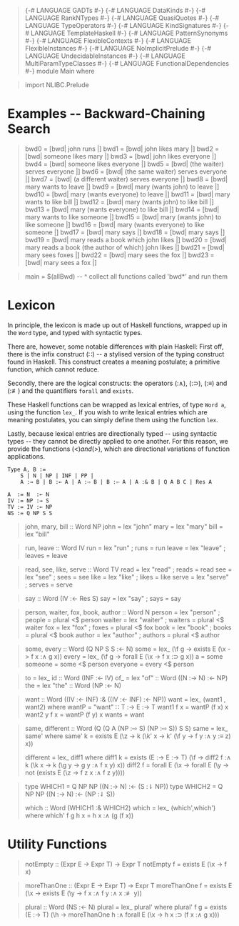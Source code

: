 > {-# LANGUAGE GADTs                  #-}
> {-# LANGUAGE DataKinds              #-}
> {-# LANGUAGE RankNTypes             #-}
> {-# LANGUAGE QuasiQuotes            #-}
> {-# LANGUAGE TypeOperators          #-}
> {-# LANGUAGE KindSignatures         #-}
> {-# LANGUAGE TemplateHaskell        #-}
> {-# LANGUAGE PatternSynonyms        #-}
> {-# LANGUAGE FlexibleContexts       #-}
> {-# LANGUAGE FlexibleInstances      #-}
> {-# LANGUAGE NoImplicitPrelude      #-}
> {-# LANGUAGE UndecidableInstances   #-}
> {-# LANGUAGE MultiParamTypeClasses  #-}
> {-# LANGUAGE FunctionalDependencies #-}
> module Main where

> import NLIBC.Prelude

Examples -- Backward-Chaining Search
====================================

> bwd0  = [bwd| john runs |]
> bwd1  = [bwd| john    likes mary     |]
> bwd2  = [bwd| someone likes mary     |]
> bwd3  = [bwd| john    likes everyone |]
> bwd4  = [bwd| someone likes everyone |]
> bwd5  = [bwd| (the           waiter) serves everyone |]
> bwd6  = [bwd| (the same      waiter) serves everyone |]
> bwd7  = [bwd| (a   different waiter) serves everyone |]
> bwd8  = [bwd| mary  wants           to leave |]
> bwd9  = [bwd| mary (wants john)     to leave |]
> bwd10 = [bwd| mary (wants everyone) to leave |]
> bwd11 = [bwd| mary  wants           to like bill |]
> bwd12 = [bwd| mary (wants john)     to like bill |]
> bwd13 = [bwd| mary (wants everyone) to like bill |]
> bwd14 = [bwd| mary  wants           to like someone |]
> bwd15 = [bwd| mary (wants john)     to like someone |]
> bwd16 = [bwd| mary (wants everyone) to like someone |]
> bwd17 = [bwd| mary says <john     likes bill> |]
> bwd18 = [bwd| mary says <everyone likes bill> |]
> bwd19 = [bwd| mary reads a book                which  john likes |]
> bwd20 = [bwd| mary reads a book (the author of which) john likes |]
> bwd21 = [bwd| mary sees foxes   |]
> bwd22 = [bwd| mary sees the fox |]
> bwd23 = [bwd| mary sees a   fox |]


> main = $(allBwd) -- ^ collect all functions called 'bwd*' and run them


Lexicon
=======

In principle, the lexicon is made up out of Haskell functions,
wrapped up in the `Word` type, and typed with syntactic types.

There are, however, some notable differences with plain Haskell:
First off, there is the infix construct (∷) -- a stylised version
of the typing construct found in Haskell. This construct creates a
meaning postulate; a primitive function, which cannot reduce.

Secondly, there are the logical constructs: the operators (:∧),
(:⊃), (:≡) and (:≢) and the quantifiers `forall` and `exists`.

These Haskell functions can be wrapped as lexical entries, of type
`Word a`, using the function `lex_`. If you wish to write lexical
entries which are meaning postulates, you can simply define them
using the function `lex`.

Lastly, because lexical entries are directionally typed -- using
syntactic types -- they cannot be directly applied to one another.
For this reason, we provide the functions (<$) and ($>), which are
directional variations of function applications.

    Type A, B :=
        S | N | NP | INF | PP |
        A :→ B | B :← A | A :⇨ B | B :⇦ A | A :& B | Q A B C | Res A

    A  := N  :← N
    IV := NP :→ S
    TV := IV :← NP
    NS := Q NP S S

> john, mary, bill :: Word NP
> john      = lex "john"
> mary      = lex "mary"
> bill      = lex "bill"

> run, leave :: Word IV
> run       = lex "run"    ; runs   = run
> leave     = lex "leave"  ; leaves = leave

> read, see, like, serve :: Word TV
> read      = lex "read"   ; reads  = read
> see       = lex "see"    ; sees   = see
> like      = lex "like"   ; likes  = like
> serve     = lex "serve"  ; serves = serve

> say :: Word (IV :← Res S)
> say       = lex "say"    ; says   = say

> person, waiter, fox, book, author :: Word N
> person    = lex "person" ; people  = plural <$ person
> waiter    = lex "waiter" ; waiters = plural <$ waiter
> fox       = lex "fox"    ; foxes   = plural <$ fox
> book      = lex "book"   ; books   = plural <$ book
> author    = lex "author" ; authors = plural <$ author

> some, every :: Word (Q NP S S :← N)
> some      = lex_ (\f g -> exists E (\x -> f x :∧ g x))
> every     = lex_ (\f g -> forall E (\x -> f x :⊃ g x))
> a         = some
> someone   = some  <$ person
> everyone  = every <$ person

> to        = lex_ id    :: Word (INF :← IV)
> of_       = lex  "of"  :: Word ((N :→ N) :← NP)
> the       = lex  "the" :: Word (NP :← N)

> want     :: Word ((IV :← INF) :& ((IV :← INF) :← NP))
> want      = lex_ (want1 , want2)
>   where
>   wantP       = "want" ∷ T :-> E :-> T
>   want1   f x = wantP (f x) x
>   want2 y f x = wantP (f y) x
> wants     = want

> same, different :: Word (Q (Q A (NP :⇨ S) (NP :⇨ S)) S S)
> same      = lex_ same'
>   where
>   same' k = exists E (\z -> k (\k' x -> k' (\f y -> f y :∧ y :≡ z) x))
>
> different = lex_ diff1
>   where
>   diff1 k = exists (E :-> E :-> T) (\f -> diff2 f :∧ k (\k x -> k (\g y -> g y :∧ f x y) x))
>   diff2 f = forall E (\x -> forall E (\y -> not (exists E (\z -> f z x :∧ f z y))))

> type WHICH1 = Q NP NP ((N :→ N) :← (S :⇂ NP))
> type WHICH2 = Q NP NP ((N :→ N) :← (NP :⇃ S))
>
> which :: Word (WHICH1 :& WHICH2)
> which = lex_ (which',which')
>   where
>     which' f g h x = h x :∧ (g (f x))

Utility Functions
=================

> notEmpty :: (Expr E -> Expr T)  -> Expr T
> notEmpty f = exists E (\x -> f x)

> moreThanOne :: (Expr E -> Expr T)  -> Expr T
> moreThanOne f = exists E (\x -> exists E (\y -> f x :∧ f y :∧ x :≢ y))

> plural :: Word (NS :← N)
> plural = lex_ plural'
>   where
>     plural' f g =
>       exists (E :-> T) (\h -> moreThanOne h :∧ forall E (\x -> h x :⊃ (f x :∧ g x)))
